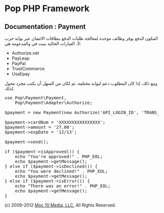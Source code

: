 Pop PHP Framework
=================

Documentation : Payment
-----------------------

المكون الدفع يوفر وظائف موحدة لمعالجة طلبات الدفع ببطاقات الائتمان عبر بوابة حزب 3. العبارات الحالية بنيت في والمدعومة هي:

* Authorize.net
* PayLeap
* PayPal
* TrustCommerce
* UsaEpay

ومع ذلك، إذا كان المطلوب دعم لبوابة مختلفة، ثم لكان من السهل أن يكتب مجرد محول لذلك.

<pre>
use Pop\Payment\Payment,
    Pop\Payment\Adapter\Authorize;

$payment = new Payment(new Authorize('API_LOGIN_ID', 'TRANS_KEY', Payment::TEST));

$payment->cardNum = 'XXXXXXXXXXXXXXXX';
$payment->amount = '27.00';
$payment->expDate = '12/13';

$payment->send();

if ($payment->isApproved()) {
    echo "You're approved!" . PHP_EOL;
    echo $payment->getMessage();
} else if ($payment->isDeclined()) {
    echo "You were declined!" . PHP_EOL;
    echo $payment->getMessage();
} else if ($payment->isError()) {
    echo "There was an error!" . PHP_EOL;
    echo $payment->getMessage();
}
</pre>

(c) 2009-2012 [Moc 10 Media, LLC.](http://www.moc10media.com) All Rights Reserved.
